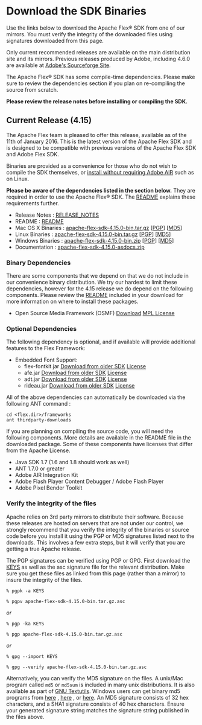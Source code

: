 # Download the SDK Binaries

Use the links below to download the Apache Flex® SDK from one of our mirrors. You must verify the integrity of the downloaded files using signatures downloaded from this page.

Only current recommended releases are available on the main distribution site and its mirrors.  Previous releases produced by Adobe, including 4.6.0 are available at [Adobe's Sourceforge Site][1].

The Apache Flex® SDK has some compile-time dependencies.  Please make sure to review the dependencies section if you plan on re-compiling the source from scratch.

**Please review the release notes before installing or compiling the SDK.**

## Current Release (4.15)

The Apache Flex team is pleased to offer this release, available as of the 11th of January 2016.  This is the latest version of the Apache Flex SDK and is designed to be compatible with previous versions of the Apache Flex SDK and Adobe Flex SDK.

Binaries are provided as a convenience for those who do not wish to compile the SDK themselves, or [install without requiring Adobe AIR][16] such as on Linux.

**Please be aware of the dependencies listed in the section below.**  They are required in order to use the Apache Flex® SDK.  The [README][15] explains these requirements further.

- Release Notes : [RELEASE_NOTES][2]
- README : [README][15]
- Mac OS X Binaries : [apache-flex-sdk-4.15.0-bin.tar.gz][7] [[PGP](http://www.apache.org/dist/flex/4.15.0/binaries/apache-flex-sdk-4.15.0-bin.tar.gz.asc)] [[MD5](http://www.apache.org/dist/flex/4.15.0/binaries/apache-flex-sdk-4.15.0-bin.tar.gz.md5)]
- Linux Binaries : [apache-flex-sdk-4.15.0-bin.tar.gz][7] [[PGP](http://www.apache.org/dist/flex/4.15.0/binaries/apache-flex-sdk-4.15.0-bin.tar.gz.asc)] [[MD5](http://www.apache.org/dist/flex/4.15.0/binaries/apache-flex-sdk-4.15.0-bin.tar.gz.md5)]
- Windows Binaries : [apache-flex-sdk-4.15.0-bin.zip][8] [[PGP](http://www.apache.org/dist/flex/4.15.0/binaries/apache-flex-sdk-4.15.0-bin.zip.asc)] [[MD5](http://www.apache.org/dist/flex/4.15.0/binaries/apache-flex-sdk-4.15.0-bin.zip.md5)]
- Documentation : [apache-flex-sdk-4.15.0-asdocs.zip][5]

### Binary Dependencies

There are some components that we depend on that we do not include in our convenience binary distribution.  We try our hardest to limit these dependencies, however for the 4.15 release we do depend on the following components.  Please review the [README][15] included in your download for more information on where to install these packages.

- Open Source Media Framework (OSMF) [Download](http://sourceforge.net/projects/osmf.adobe/files/OSMF%201.0%20%28final%20source%2C%20ASDocs%2C%20PDF%20guides%2C%20and%20release%20notes%29/OSMF_1.0.zip/download) [MPL License](http://www.mozilla.org/MPL)

### Optional Dependencies

The following dependency is optional, and if available will provide additional features to the Flex Framework:

- Embedded Font Support:
  - flex-fontkit.jar [Download from older SDK](http://fpdownload.adobe.com/pub/flex/sdk/builds/flex4.6/flex_sdk_4.6.0.23201B.zip) [License](http://www.adobe.com/products/eulas/pdfs/adobe_flex_software_development_kit-combined-20110916_0930.pdf)
  - afe.jar [Download from older SDK](http://fpdownload.adobe.com/pub/flex/sdk/builds/flex4.6/flex_sdk_4.6.0.23201B.zip) [License](http://www.adobe.com/products/eulas/pdfs/adobe_flex_software_development_kit-combined-20110916_0930.pdf)
  - adt.jar [Download from older SDK](http://fpdownload.adobe.com/pub/flex/sdk/builds/flex4.6/flex_sdk_4.6.0.23201B.zip) [License](http://www.adobe.com/products/eulas/pdfs/adobe_flex_software_development_kit-combined-20110916_0930.pdf)
  - rideau.jar [Download from older SDK](http://fpdownload.adobe.com/pub/flex/sdk/builds/flex4.6/flex_sdk_4.6.0.23201B.zip) [License](http://www.adobe.com/products/eulas/pdfs/adobe_flex_software_development_kit-combined-20110916_0930.pdf)

All of the above dependencies can automatically be downloaded via the following ANT command :

    cd <flex.dir>/frameworks
    ant thirdparty-downloads

If you are planning on compiling the source code, you will need the following components.  More details are available in the README file in the downloaded package.  Some of these components have licenses that differ from the Apache License.

- Java SDK 1.7 (1.6 and 1.8 should work as well)
- ANT 1.7.0 or greater
- Adobe AIR Integration Kit
- Adobe Flash Player Content Debugger / Adobe Flash Player
- Adobe Pixel Bender Toolkit

### Verify the integrity of the files

Apache relies on 3rd party mirrors to distribute their software.  Because these releases are hosted on servers that are not under our control, we strongly recommend that you verify the integrity of the binaries or source code before you install it using the PGP or MD5 signatures listed next to the downloads.  This involves a few extra steps, but it will verify that you are getting a true Apache release.

The PGP signatures can be verified using PGP or GPG. First download the [KEYS][10] as well as the asc signature file for the relevant distribution. Make sure you get these files as linked from this page (rather than a mirror) to insure the integrity of the files.

    % pgpk -a KEYS

    % pgpv apache-flex-sdk-4.15.0-bin.tar.gz.asc

*or*

    % pgp -ka KEYS

    % pgp apache-flex-sdk-4.15.0-bin.tar.gz.asc

*or*

    % gpg --import KEYS

    % gpg --verify apache-flex-sdk-4.15.0-bin.tar.gz.asc


Alternatively, you can verify the MD5 signature on the files. A unix/Mac program called `md5` or `md5sum` is included in many unix distributions. It is also available as part of [GNU Textutils][11]. Windows users can get binary md5 programs from [here][12] , [here][13] , or [here][14]. An MD5 signature consists of 32 hex characters, and a SHA1 signature consists of 40 hex characters. Ensure your generated signature string matches the signature string published in the files above.

[1]: http://sourceforge.net/adobe/flexsdk/wiki/About/
[2]: http://www.apache.org/dyn/closer.lua/flex/4.15.0/RELEASE_NOTES
[3]: http://www.apache.org/dyn/closer.lua/flex/4.15.0/apache-flex-sdk-4.15.0-src.tar.gz
[4]: http://www.apache.org/dyn/closer.lua/flex/4.15.0/apache-flex-sdk-4.15.0-src.zip
[5]: http://www.apache.org/dyn/closer.lua/flex/4.15.0/docs/apache-flex-sdk-4.15.0-asdocs.zip
[6]: http://www.apache.org/dyn/closer.lua/flex/4.15.0/RELEASE_NOTES
[7]: http://www.apache.org/dyn/closer.lua/flex/4.15.0/binaries/apache-flex-sdk-4.15.0-bin.tar.gz
[8]: http://www.apache.org/dyn/closer.lua/flex/4.15.0/binaries/apache-flex-sdk-4.15.0-bin.zip
[9]: http://www.apache.org/dyn/closer.lua/flex/4.15.0/docs/apache-flex-sdk-4.15.0-asdocs.zip
[10]: http://www.apache.org/dist/flex/KEYS
[11]: http://www.gnu.org/software/textutils/textutils.html
[12]: http://www.fourmilab.ch/md5/
[13]: http://www.pc-tools.net/win32/freeware/console/
[14]: http://www.slavasoft.com/fsum/
[15]: http://www.apache.org/dyn/closer.lua/flex/4.15.0/README
[16]: https://cwiki.apache.org/confluence/display/FLEX/Installation+help#Installationhelp-Ant-basedinstaller